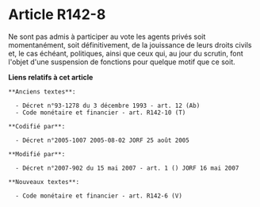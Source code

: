 # Article R142-8

Ne sont pas admis à participer au vote les agents privés soit momentanément, soit définitivement, de la jouissance de leurs
droits civils et, le cas échéant, politiques, ainsi que ceux qui, au jour du scrutin, font l'objet d'une suspension de
fonctions pour quelque motif que ce soit.

**Liens relatifs à cet article**

	**Anciens textes**:

	  - Décret n°93-1278 du 3 décembre 1993 - art. 12 (Ab)
	  - Code monétaire et financier - art. R142-10 (T)

	**Codifié par**:

	  - Décret n°2005-1007 2005-08-02 JORF 25 août 2005

	**Modifié par**:

	  - Décret n°2007-902 du 15 mai 2007 - art. 1 () JORF 16 mai 2007

	**Nouveaux textes**:

	  - Code monétaire et financier - art. R142-6 (V)
